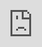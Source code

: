 <!DOCTYPE html>
<html style="font-size: 16px;">
  <head>
    <link rel="shortcut icon" href="assets/images/56CFF501-18D9-46CA-A00A-677DB55BFF70.jpeg" type="image/x-icon">
    <meta name="viewport" content="width=device-width, initial-scale=1.0">
    <meta charset="utf-8">
    <meta name="keywords" content="​DJ. DaVee​​">
    <meta name="description" content="">
    <meta name="page_type" content="np-template-header-footer-from-plugin">
    <title>DJ. DaVee | Kezdőlap</title>
    <link rel="stylesheet" href="page.css" media="screen">
<link rel="stylesheet" href="Kezdőlap.css" media="screen">
    <script class="u-script" type="text/javascript" src="jquery.js" defer=""></script>
    <script class="u-script" type="text/javascript" src="page.js" defer=""></script>
    <link id="u-theme-google-font" rel="stylesheet" href="https://fonts.googleapis.com/css?family=Roboto:100,100i,300,300i,400,400i,500,500i,700,700i,900,900i|Open+Sans:300,300i,400,400i,600,600i,700,700i,800,800i">
    <link id="u-page-google-font" rel="stylesheet" href="https://fonts.googleapis.com/css?family=Montserrat:100,100i,200,200i,300,300i,400,400i,500,500i,600,600i,700,700i,800,800i,900,900i">
    
    
    
    
    <script type="application/ld+json">{
		"@context": "http://schema.org",
		"@type": "Organization",
		"name": "",
		"logo": "images/Monogram-DJ-Logo-by-Greenlines-Studios.jpg"
}</script>
    <meta name="theme-color" content="#478ac9">
    <meta property="og:title" content="DJ. DaVee | Kezdőlap">
    <meta property="og:type" content="website">
  </head>
  <body class="u-body" oncontextmenu="return false;"><header class="u-black u-clearfix u-header u-header" id="sec-41b5"><div class="u-clearfix u-sheet u-valign-middle-xs u-sheet-1">
        <a href="dj.davee.xyz/" class="u-image u-logo u-image-1" data-image-width="2752" data-image-height="1835" title="Logo">
          <img src="images/Monogram-DJ-Logo-by-Greenlines-Studios.jpg" class="u-logo-image u-logo-image-1">
        </a>
        <nav class="u-menu u-menu-dropdown u-offcanvas u-menu-1">
          <div class="menu-collapse" style="font-size: 1rem; letter-spacing: 0px; font-weight: 700;">
            <a class="u-button-style u-custom-left-right-menu-spacing u-custom-padding-bottom u-custom-text-active-color u-custom-text-hover-color u-custom-text-shadow u-custom-top-bottom-menu-spacing u-nav-link u-text-active-palette-1-base u-text-hover-palette-2-base" href="#" style="padding: 4px 0px; font-size: calc(1em + 8px);">
              <svg class="u-svg-link" viewBox="0 0 24 24"><use xmlns:xlink="http://www.w3.org/1999/xlink" xlink:href="#menu-hamburger"></use></svg>
              <svg class="u-svg-content" version="1.1" id="menu-hamburger" viewBox="0 0 16 16" x="0px" y="0px" xmlns:xlink="http://www.w3.org/1999/xlink" xmlns="http://www.w3.org/2000/svg"><g><rect y="1" width="16" height="2"></rect><rect y="7" width="16" height="2"></rect><rect y="13" width="16" height="2"></rect>
</g></svg>
            </a>
          </div>
          <div class="u-custom-menu u-nav-container">
            <ul class="u-nav u-unstyled u-nav-1"><li class="u-nav-item"><a class="u-button-style u-nav-link u-text-active-custom-color-1 u-text-hover-grey-10" href="Kezdőlap.html" style="padding: 30px 20px;">Kezdőlap</a>
</li></ul>
          </div>
          <div class="u-custom-menu u-nav-container-collapse">
            <div class="u-black u-container-style u-inner-container-layout u-opacity u-opacity-95 u-sidenav">
              <div class="u-inner-container-layout u-sidenav-overflow">
                <div class="u-menu-close"></div>
                <ul class="u-align-center u-nav u-popupmenu-items u-unstyled u-nav-2"><li class="u-nav-item"><a class="u-button-style u-nav-link" href="Kezdőlap.html" style="padding: 30px 20px;">Kezdőlap</a>
</li></ul>
              </div>
            </div>
            <div class="u-black u-menu-overlay u-opacity u-opacity-70"></div>
          </div>
        </nav>
      </div></header>
    <section class="skrollable u-clearfix u-image u-lightbox u-shading u-section-1" id="carousel_a5d4" data-image-width="1600" data-image-height="900">
      <div class="u-clearfix u-sheet u-sheet-1">
        <h2 class="u-align-center u-text u-text-1" data-animation-name="slideIn" data-animation-duration="2000" data-animation-direction="Left">
          <span style="font-size: 4.5rem; font-weight: 700; font-style: italic;"> DJ. DaVee<span style="font-weight: 700;"></span>
          </span>
          <br>
        </h2>
        <div class="u-clearfix u-expanded-width-sm u-expanded-width-xs u-layout-wrap u-layout-wrap-1">
          <div class="u-layout">
            <div class="u-layout-row">
              <div class="u-container-style u-layout-cell u-size-28-md u-size-28-sm u-size-28-xs u-size-35-lg u-size-35-xl u-layout-cell-1">
                <div class="u-container-layout u-container-layout-1"></div>
              </div>
              <div class="u-align-center u-container-style u-layout-cell u-size-25-lg u-size-25-xl u-size-32-md u-size-32-sm u-size-32-xs u-layout-cell-2" data-animation-name="zoomIn" data-animation-duration="1750" data-animation-direction="">
                <div class="u-container-layout u-container-layout-2">
                  <h3 class="u-custom-font u-font-montserrat u-text u-text-body-alt-color u-text-2"> Kérjen ajánlatot gyorsan!</h3>
                  <div class="u-black u-expanded-width-xs u-form u-radius-50 u-form-1">
                    <form action="https://xyz.us14.list-manage.com/subscribe/post?u=f143132d3b23e1ce72fd161ce&amp;amp;id=e3d8c03e5b" method="POST" class="u-clearfix u-form-spacing-10 u-form-vertical u-inner-form" source="mailchimp" name="form" style="padding: 40px;">
                      <div class="u-form-group u-form-name">
                        <label for="name-2137" class="u-form-control-hidden u-label"></label>
                        <input type="text" placeholder="Teljes név" id="name-2137" name="name" class="u-input u-input-rectangle u-radius-20 u-white" required="">
                      </div>
                      <div class="u-form-email u-form-group">
                        <label for="email-2137" class="u-form-control-hidden u-label"></label>
                        <input type="email" placeholder="E-mail" id="email-2137" name="email" class="u-input u-input-rectangle u-radius-20 u-white" required="">
                      </div>
                      <div class="u-form-group u-form-message">
                        <label for="message-2137" class="u-form-control-hidden u-label"></label>
                        <textarea placeholder="Leírás" rows="4" cols="50" id="message-2137" name="message" class="u-input u-input-rectangle u-radius-20 u-white" required=""></textarea>
                      </div>
                      <div class="u-align-center u-form-group u-form-submit">
                        <a href="#" class="u-border-none u-btn u-btn-round u-btn-submit u-button-style u-custom-color-1 u-radius-50 u-text-black u-btn-1">Küldés</a>
                        <input type="submit" value="submit" class="u-form-control-hidden">
                      </div>
                      <div class="u-form-send-message u-form-send-success">Az ajámlatot elküldtük! Hamarosan felvesszük önnel a kapcsolatot!</div>
                      <div class="u-form-send-error u-form-send-message">Hiba történt!</div>
                      <input type="hidden" value="" name="recaptchaResponse">
                    </form>
                  </div>
                </div>
              </div>
            </div>
          </div>
        </div>
      </div>
    </section>
    <section class="u-black u-clearfix u-section-2" id="sec-c226">
      <div class="u-clearfix u-sheet u-sheet-1"></div>
    </section>
    <section class="u-clearfix u-grey-80 u-section-3" id="carousel_360f">
      <div class="u-clearfix u-sheet u-sheet-1">
        <h2 class="u-align-center-sm u-align-center-xs u-text u-text-default-lg u-text-default-md u-text-default-sm u-text-default-xl u-text-1">Hallgasson bele a legutóbbi mixbe!</h2>
        <div class="u-align-left u-border-2 u-border-custom-color-1 u-expanded-width-xs u-left-0 u-video u-video-contain u-video-1" data-animation-name="" data-animation-duration="0" data-animation-direction="">
          <div class="embed-responsive embed-responsive-1">
            <iframe style="position: absolute;top: 0;left: 0;width: 100%;height: 100%;" class="embed-responsive-item" src="https://www.youtube.com/embed/Bzrhgryt5Vs?mute=0&amp;showinfo=0&amp;controls=0&amp;start=0" frameborder="0" allowfullscreen=""></iframe>
          </div>
        </div>
      </div>
    </section>
    
    
    <footer class="u-clearfix u-footer u-grey-90" id="sec-6442"><div class="u-clearfix u-sheet u-sheet-1">
        <a href="mailto:info.djdavee@gmail.com" class="u-active-none u-bottom-left-radius-0 u-bottom-right-radius-0 u-btn u-btn-rectangle u-button-style u-hover-none u-none u-radius-0 u-text-active-custom-color-1 u-text-hover-grey-10 u-text-white u-top-left-radius-0 u-top-right-radius-0 u-btn-1"><span class="u-file-icon u-icon u-icon-1"><img src="images/732200.png" alt=""></span>&nbsp;info@djdavee.xyz
        </a>
        <p class="u-text u-text-default u-text-white u-text-1">© DJ. DaVee 2017-2022 Minden jog fenntartva!</p>
      </div></footer>
    <span style="height: 64px; width: 64px; margin-left: 0px; margin-right: auto; margin-top: 0px; background-image: none; right: 20px; bottom: 20px;" class="u-back-to-top u-custom-color-1 u-hidden-lg u-hidden-sm u-hidden-xl u-icon u-icon-circle u-opacity u-opacity-50 u-spacing-15" data-href="#">
        <svg class="u-svg-link" preserveAspectRatio="xMidYMin slice" viewBox="0 0 551.13 551.13"><use xmlns:xlink="http://www.w3.org/1999/xlink" xlink:href="#svg-1d98"></use></svg>
        <svg class="u-svg-content" enable-background="new 0 0 551.13 551.13" viewBox="0 0 551.13 551.13" xmlns="http://www.w3.org/2000/svg" id="svg-1d98"><path d="m275.565 189.451 223.897 223.897h51.668l-275.565-275.565-275.565 275.565h51.668z"></path></svg>
    </span>
  </body>
</html>
